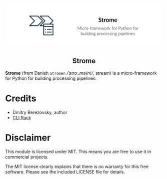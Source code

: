 ![Strome Cover Picture](https://raw.githubusercontent.com/corvis/strome/master/docs/assets/cover-picture.png "Strome Cover image")

<h2 align="center">Strome</h2>

**Strome** (from Danish `Stromen` _/ˈstroː.mə(n)/_, stream) is a micro-framework for Python for building processing pipelines.

# Credits

* Dmitry Berezovsky, author
* [CLI Rack](https://github.com/corvis/cli-rack)

# Disclaimer

This module is licensed under MIT. This means you are free to use it in commercial projects.

The MIT license clearly explains that there is no warranty for this free software. Please see the included LICENSE file
for details.

